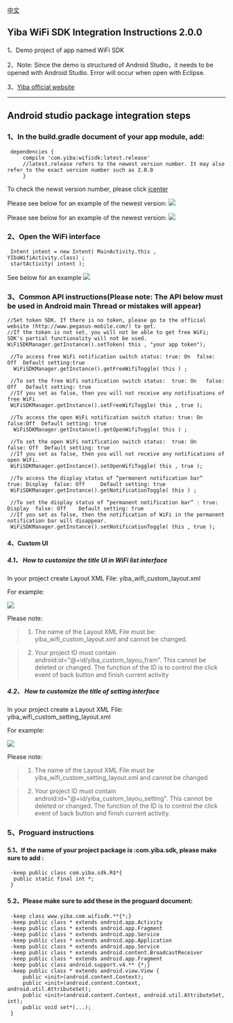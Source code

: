 [中文](README.md)
## Yiba WiFi SDK Integration Instructions 2.0.0
 1、Demo project of app named WiFi SDK
 
 2、Note: Since the demo is structured of Android Studio，it needs to be opened with Android Studio. Error will occur when open with Eclipse. 
 
 3、[Yiba official website](http://global.18wifibank.com/) 
 
---

## Android studio package integration steps
 
### 1、In the build.gradle document of your app module, add:
```
 dependencies {
     compile 'com.yiba:wifisdk:latest.release'
     //latest.release refers to the newest version number. It may also refer to the exact version number such as 2.0.0
     }
```
 To check the newst version number, please click  [jcenter](http://jcenter.bintray.com/com/yiba/wifisdk/)
 
 Please see below for an example of the newest version:
 ![](http://i2.buimg.com/567571/69c62f08ef69e2a9.png)
 
  Please see below for an example of the newest version:
 ![](http://i2.buimg.com/567571/0abc4b2047ec2952.png)
 
### 2、Open the WiFi interface
```
 Intent intent = new Intent( MainActivity.this , YIbaWifiActivity.class) ;
 startActivity( intent );
```
 See below for an example
 ![](http://i2.buimg.com/567571/976f52477c954722.png)
 
 
### 3、Common API instructions(Please note: The API below must be used in Android main Thread or mistakes will appear)
```
//Set token SDK. If there is no token, please go to the official website (http://www.pegasus-mobile.com/) to get.
//If the token is not set, you will not be able to get free WiFi; SDK's partial functionality will not be used.
WiFiSDKManager.getInstance().setToken( this , "your app token");

 //To access free WiFi notification switch status: true: On  false: Off  Default setting:true 
  WiFiSDKManager.getInstance().getFreeWifiToggle( this ) ;
 
 //To set the free WiFi notification switch status:  true: On   false: Off   Default setting: true
 //If you set as false, then you will not receive any notifications of free WiFi 
 WiFiSDKManager.getInstance().setFreeWifiToggle( this , true );
 
 //To access the open WiFi notification switch status: true: On   false:Off  Default setting: true
  WiFiSDKManager.getInstance().getOpenWifiToggle( this ) ;
 
 //To set the open WiFi notification switch status:  true: On    false: Off  Default setting: true
 //If you set as false, then you will not receive any notifications of open WiFi.
 WiFiSDKManager.getInstance().setOpenWifiToggle( this , true );
 
 //To access the display status of “permanent notification bar”   true: Display  false: Off     Default setting: true
 WiFiSDKManager.getInstance().getNotificationToggle( this ) ;
 
 //To set the display status of “permanent notification bar” : true: Display  false: Off    Default setting: true 
 //If you set as false, then the notification of WiFi in the permanent notification bar will disappear. 
 WiFiSDKManager.getInstance().setNotificationToggle( this , true );
```

 #### 4、Custom UI
 ##### 4.1、 How to customize the title UI in WiFi list interface
 In your project create Layout XML File: yiba_wifi_custom_layout.xml 
 
 For example:
 
 ![](http://p1.bpimg.com/567571/b403f52d99a8bef7.png)
 
 Please note:
 
 >1. The name of the Layout XML File must be: yiba_wifi_custom_layout.xml and cannot be changed.
 
 >2. Your project ID must contain android:id="@+id/yiba_custom_layou_fram". This cannot be deleted or changed. The function of the ID is to control the click event of back button and finish current activity 
 
 ##### 4.2、 How to customize the title of setting interface
 
 In your project create a Layout XML File: yiba_wifi_custom_setting_layout.xml
 
 For example:
 
 ![](http://p1.bpimg.com/567571/c93e46395ce7b9fe.png)
 
 Please note:
 
 >1. The name of the Layout XML File must be yiba_wifi_custom_setting_layout.xml and cannot be changed 
 
 >2. Your project ID must contain android:id="@+id/yiba_custom_layou_setting". This cannot be deleted or changed. The function of the ID is to control the click event of back button and finish current activity.
 
### 5、Proguard instructions 
#### 5.1、If the name of your project package is :com.yiba.sdk, please make sure to add :
```
 -keep public class com.yiba.sdk.R$*{
  public static final int *;
 }
```
#### 5.2、Please make sure to add these in the proguard document:
``` 
 -keep class www.yiba.com.wifisdk.**{*;}
 -keep public class * extends android.app.Activity
 -keep public class * extends android.app.Fragment
 -keep public class * extends android.app.Service
 -keep public class * extends android.app.Application
 -keep public class * extends android.app.Service
 -keep public class * extends android.content.BroadcastReceiver
 -keep public class * extends android.app.Fragment
 -keep public class android.support.v4.** {*;}
 -keep public class * extends android.view.View {
     public <init>(android.content.Context);
     public <init>(android.content.Context, android.util.AttributeSet);
     public <init>(android.content.Context, android.util.AttributeSet, int);
     public void set*(...);
 }
``` 
